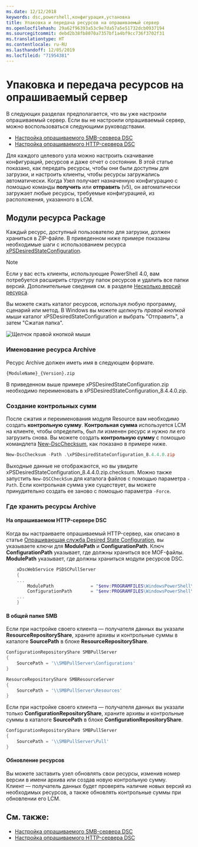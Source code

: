 ```yaml
---
ms.date: 12/12/2018
keywords: dsc,powershell,конфигурация,установка
title: Упаковка и передача ресурсов на опрашиваемый сервер
ms.openlocfilehash: 29a62f96393a53c9e7da57a5e51732dcb0937194
ms.sourcegitcommit: debd2b38fb8070a7357bf1a4bf9cc736f3702f31
ms.translationtype: HT
ms.contentlocale: ru-RU
ms.lasthandoff: 12/05/2019
ms.locfileid: "71954381"
---
```

# <a name="package-and-upload-resources-to-a-pull-server"></a>Упаковка и передача ресурсов на опрашиваемый сервер

В следующих разделах предполагается, что вы уже настроили опрашиваемый сервер. Если вы не настроили опрашиваемый сервер, можно воспользоваться следующими руководствами.

- [Настройка опрашиваемого SMB-сервера DSC](pullServerSmb.md)
- [Настройка опрашиваемого HTTP-сервера DSC](pullServer.md)

Для каждого целевого узла можно настроить скачивание конфигураций, ресурсов и даже отчет о состоянии. В этой статье показано, как передать ресурсы, чтобы они были доступны для загрузки, и настроить клиенты, чтобы ресурсы загружались автоматически. Когда Узел получает назначенную конфигурацию с помощью команды **получить** или **отправить** (v5), он автоматически загружает любые ресурсы, требуемые конфигурацией, из расположения, указанного в LCM.

## <a name="package-resource-modules"></a>Модули ресурса Package

Каждый ресурс, доступный пользователю для загрузки, должен храниться в ZIP-файле. В приведенном ниже примере показаны необходимые шаги с использованием ресурса [xPSDesiredStateConfiguration](https://www.powershellgallery.com/packages/xPSDesiredStateConfiguration/8.4.0.0).

> [!NOTE]
> Если у вас есть клиенты, использующие PowerShell 4.0, вам потребуется расширить структуру папок ресурсов и удалить все папки версий. Дополнительные сведения см. в разделе [Несколько версий ресурса](../configurations/import-dscresource.md#multiple-resource-versions).

Вы можете сжать каталог ресурсов, используя любую программу, сценарий или метод. В Windows вы можете *щелкнуть правой кнопкой мыши* каталог xPSDesiredStateConfiguration и выбрать "Отправить", а затем "Сжатая папка".

![Щелчок правой кнопкой мыши](../media/right-click.gif)

### <a name="naming-the-resource-archive"></a>Именование ресурса Archive

Ресурс Archive должен иметь имя в следующем формате.

```
{ModuleName}_{Version}.zip
```

В приведенном выше примере xPSDesiredStateConfiguration.zip необходимо переименовать в xPSDesiredStateConfiguration_8.4.4.0.zip.

### <a name="create-checksums"></a>Создание контрольных сумм

После сжатия и переименования модуля Resource вам необходимо создать **контрольную сумму**.  **Контрольная сумма** используется LCM на клиенте, чтобы определить, был ли изменен ресурс и нужно ли его загрузить снова. Вы можете создать **контрольную сумму** с помощью командлета [New-DscChecksum](/powershell/module/PSDesiredStateConfiguration/New-DSCCheckSum), как показано в примере ниже.

```powershell
New-DscChecksum -Path .\xPSDesiredStateConfiguration_8.4.4.0.zip
```

Выходные данные не отображаются, но вы увидите xPSDesiredStateConfiguration_8.4.4.0.zip.checksum. Можно также запустить `New-DSCCheckSum` для каталога файлов с помощью параметра `-Path`. Если контрольная сумма уже существует, вы можете принудительно создать ее заново с помощью параметра `-Force`.

### <a name="where-to-store-resource-archives"></a>Где хранить ресурсы Archive

#### <a name="on-a-dsc-http-pull-server"></a>На опрашиваемом HTTP-сервере DSC

Когда вы настраиваете опрашиваемый HTTP-сервер, как описано в статье [Опрашивающая служба Desired State Configuration](pullServer.md), вы указываете ключи для **ModulePath** и **ConfigurationPath**. Ключ **ConfigurationPath** указывает, где должны храниться все MOF-файлы. **ModulePath** указывает, где должны храниться модули ресурсов DSC.

```powershell
    xDscWebService PSDSCPullServer
    {
    ...
        ModulePath              = "$env:PROGRAMFILES\WindowsPowerShell\DscService\Modules"
        ConfigurationPath       = "$env:PROGRAMFILES\WindowsPowerShell\DscService\Configuration"
    ...
    }

```

#### <a name="on-an-smb-share"></a>В общей папке SMB

Если при настройке своего клиента — получателя данных вы указали **ResourceRepositoryShare**, храните архивы и контрольные суммы в каталоге **SourcePath** в блоке **ResourceRepositoryShare**.

```powershell
ConfigurationRepositoryShare SMBPullServer
{
    SourcePath = '\\SMBPullServer\Configurations'
}

ResourceRepositoryShare SMBResourceServer
{
    SourcePath = '\\SMBPullServer\Resources'
}
```

Если при настройке своего клиента — получателя данных вы указали только **ConfigurationRepositoryShare**, храните архивы и контрольные суммы в каталоге **SourcePath** в блоке **ConfigurationRepositoryShare**.

```powershell
ConfigurationRepositoryShare SMBPullServer
{
    SourcePath = '\\SMBPullServer\Pull'
}
```

#### <a name="updating-resources"></a>Обновление ресурсов

Вы можете заставить узел обновлять свои ресурсы, изменив номер версии в имени архива или создав новую контрольную сумму. Клиент — получатель данных будет проверять наличие новых версий из необходимых ресурсов, а также обновлять контрольные суммы при обновлении его LCM.

## <a name="see-also"></a>См. также:

- [Настройка опрашиваемого SMB-сервера DSC](pullServerSmb.md)
- [Настройка опрашиваемого HTTP-сервера DSC](pullServer.md)
